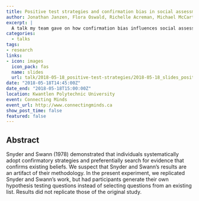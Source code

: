 ```yaml
---
title: Positive test strategies and confirmation bias in social assessment
author: Jonathan Janzen, Flora Oswald, Richelle Acreman, Michael McCarthy, and Sven Van de Wetering
excerpt: |
  A talk my team gave on how confirmation bias influences social assessments.
categories:
  - talks
tags:
- research
links:
- icon: images
  icon_pack: fas
  name: slides
  url: talk/2018-05-18_positive-test-strategies/2018-05-18_slides_positive-test-strategies.pdf
date: "2018-05-18T14:45:00Z"
date_end: "2018-05-18T15:00:00Z"
location: Kwantlen Polytechnic University
event: Connecting Minds
event_url: http://www.connectingminds.ca
show_post_time: false
featured: false
---
```


## Abstract

Snyder and Swann (1978) demonstrated that individuals systematically adopt confirmatory strategies and preferentially search for evidence that confirms existing beliefs. We suspect that Snyder and Swann’s results are an artifact of their methodology. In the present experiment, we replicated Snyder and Swann’s work, but had participants generate their own hypothesis testing questions instead of selecting questions from an existing list. Results did not replicate those of the original study.
